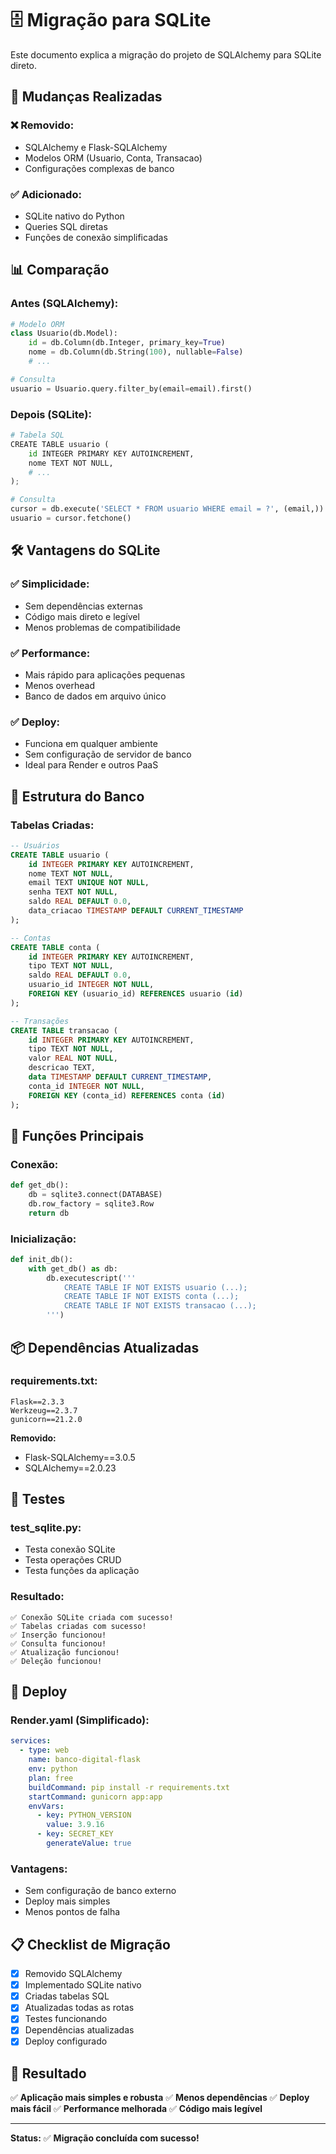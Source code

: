 # 🗄️ Migração para SQLite

Este documento explica a migração do projeto de SQLAlchemy para SQLite direto.

## 🔄 Mudanças Realizadas

### ❌ **Removido:**
- SQLAlchemy e Flask-SQLAlchemy
- Modelos ORM (Usuario, Conta, Transacao)
- Configurações complexas de banco

### ✅ **Adicionado:**
- SQLite nativo do Python
- Queries SQL diretas
- Funções de conexão simplificadas

## 📊 Comparação

### **Antes (SQLAlchemy):**
```python
# Modelo ORM
class Usuario(db.Model):
    id = db.Column(db.Integer, primary_key=True)
    nome = db.Column(db.String(100), nullable=False)
    # ...

# Consulta
usuario = Usuario.query.filter_by(email=email).first()
```

### **Depois (SQLite):**
```python
# Tabela SQL
CREATE TABLE usuario (
    id INTEGER PRIMARY KEY AUTOINCREMENT,
    nome TEXT NOT NULL,
    # ...
);

# Consulta
cursor = db.execute('SELECT * FROM usuario WHERE email = ?', (email,))
usuario = cursor.fetchone()
```

## 🛠️ Vantagens do SQLite

### ✅ **Simplicidade:**
- Sem dependências externas
- Código mais direto e legível
- Menos problemas de compatibilidade

### ✅ **Performance:**
- Mais rápido para aplicações pequenas
- Menos overhead
- Banco de dados em arquivo único

### ✅ **Deploy:**
- Funciona em qualquer ambiente
- Sem configuração de servidor de banco
- Ideal para Render e outros PaaS

## 📁 Estrutura do Banco

### **Tabelas Criadas:**
```sql
-- Usuários
CREATE TABLE usuario (
    id INTEGER PRIMARY KEY AUTOINCREMENT,
    nome TEXT NOT NULL,
    email TEXT UNIQUE NOT NULL,
    senha TEXT NOT NULL,
    saldo REAL DEFAULT 0.0,
    data_criacao TIMESTAMP DEFAULT CURRENT_TIMESTAMP
);

-- Contas
CREATE TABLE conta (
    id INTEGER PRIMARY KEY AUTOINCREMENT,
    tipo TEXT NOT NULL,
    saldo REAL DEFAULT 0.0,
    usuario_id INTEGER NOT NULL,
    FOREIGN KEY (usuario_id) REFERENCES usuario (id)
);

-- Transações
CREATE TABLE transacao (
    id INTEGER PRIMARY KEY AUTOINCREMENT,
    tipo TEXT NOT NULL,
    valor REAL NOT NULL,
    descricao TEXT,
    data TIMESTAMP DEFAULT CURRENT_TIMESTAMP,
    conta_id INTEGER NOT NULL,
    FOREIGN KEY (conta_id) REFERENCES conta (id)
);
```

## 🔧 Funções Principais

### **Conexão:**
```python
def get_db():
    db = sqlite3.connect(DATABASE)
    db.row_factory = sqlite3.Row
    return db
```

### **Inicialização:**
```python
def init_db():
    with get_db() as db:
        db.executescript('''
            CREATE TABLE IF NOT EXISTS usuario (...);
            CREATE TABLE IF NOT EXISTS conta (...);
            CREATE TABLE IF NOT EXISTS transacao (...);
        ''')
```

## 📦 Dependências Atualizadas

### **requirements.txt:**
```
Flask==2.3.3
Werkzeug==2.3.7
gunicorn==21.2.0
```

**Removido:**
- Flask-SQLAlchemy==3.0.5
- SQLAlchemy==2.0.23

## 🧪 Testes

### **test_sqlite.py:**
- Testa conexão SQLite
- Testa operações CRUD
- Testa funções da aplicação

### **Resultado:**
```
✅ Conexão SQLite criada com sucesso!
✅ Tabelas criadas com sucesso!
✅ Inserção funcionou!
✅ Consulta funcionou!
✅ Atualização funcionou!
✅ Deleção funcionou!
```

## 🚀 Deploy

### **Render.yaml (Simplificado):**
```yaml
services:
  - type: web
    name: banco-digital-flask
    env: python
    plan: free
    buildCommand: pip install -r requirements.txt
    startCommand: gunicorn app:app
    envVars:
      - key: PYTHON_VERSION
        value: 3.9.16
      - key: SECRET_KEY
        generateValue: true
```

### **Vantagens:**
- Sem configuração de banco externo
- Deploy mais simples
- Menos pontos de falha

## 📋 Checklist de Migração

- [x] Removido SQLAlchemy
- [x] Implementado SQLite nativo
- [x] Criadas tabelas SQL
- [x] Atualizadas todas as rotas
- [x] Testes funcionando
- [x] Dependências atualizadas
- [x] Deploy configurado

## 🎯 Resultado

✅ **Aplicação mais simples e robusta**
✅ **Menos dependências**
✅ **Deploy mais fácil**
✅ **Performance melhorada**
✅ **Código mais legível**

---

**Status:** ✅ **Migração concluída com sucesso!** 